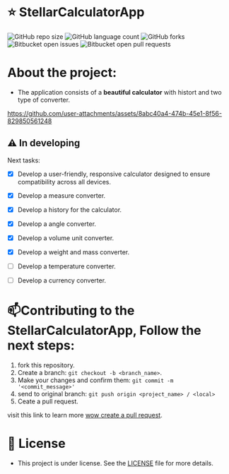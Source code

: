# ⭐ StellarCalculatorApp

![GitHub repo size](https://img.shields.io/github/repo-size/EDUDESTROER/StellarCalculatorApp?style=for-the-badge)
![GitHub language count](https://img.shields.io/github/languages/count/EDUDESTROER/StellarCalculatorApp?style=for-the-badge)
![GitHub forks](https://img.shields.io/github/forks/EDUDESTROER/StellarCalculatorApp?style=for-the-badge)
![Bitbucket open issues](https://img.shields.io/bitbucket/issues/EDUDESTROER/StellarCalculatorApp?style=for-the-badge)
![Bitbucket open pull requests](https://img.shields.io/bitbucket/pr-raw/EDUDESTROER/StellarCalculatorApp?style=for-the-badge)

# About the project:

- The application consists of a **beautiful calculator** with histort and two type of converter.



https://github.com/user-attachments/assets/8abc40a4-474b-45e1-8f56-829850561248




## ⚠️ In developing

Next tasks:

- [x] Develop a user-friendly, responsive calculator designed to ensure compatibility across all devices.
- [x] Develop a measure converter.
- [x] Develop a history for the calculator.
- [x] Develop a angle converter.
- [x] Develop a volume unit converter.
- [x] Develop a weight and mass converter.
- [ ] Develop a temperature converter. 
- [ ] Develop a currency converter.


# 📫Contributing to the StellarCalculatorApp, Follow the next steps:

1. fork this repository.
2. Create a branch: `git checkout -b <branch_name>`.
3. Make your changes and confirm them: `git commit -m '<commit_message>'`
4. send to original branch: `git push origin <project_name> / <local>`
5. Ceate a pull request.

visit this link to learn more [wow create a pull request](https://help.github.com/en/github/collaborating-with-issues-and-pull-requests/creating-a-pull-request).

# 📝 License
- This project is under license. See the [LICENSE](LICENSE.md) file for more details.
